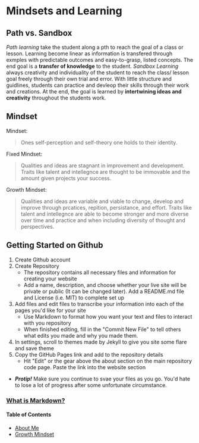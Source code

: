 # Mindsets and Learning

## Path vs. Sandbox
_Path learning_ take the student along a pth to reach the goal of a class or lesson. Learning become linear as information is transfered through exmples with predictable outcomes and easy-to-grasp, listed concepts. The end goal is a __transfer of knowledge__ to the student.
  _Sandbox Learning_ always creativity and individuality of the student to reach the class/ lesson goal freely through their own trial and error. With little structure and guidlines, students can practice and devleop their skills through their work and creations. At the end, the goal is learned by __intertwining ideas and creativity__ throughout the students work.
  
## Mindset
Mindset:
> Ones self-perception and self-theory one holds to their identity.
  
Fixed Mindset:
> Qualities and ideas are stagnant in improvement and development. Traits like talent and intellegnce are thought to be immovable and the amount given projects your success.

Growth Mindset:
> Qualities and ideas are variable and viable to change, develop and improve through prcatices, repition, persistance, and effort. Traits like talent and intellegnce are able to become stronger and more diverse over time and practice and when including diversity of thought and perspectives.

## Getting Started on Github
1. Create Github account 
2. Create Repository
   - The repository contains all necessary files and information for creating your website
   - Add a name, description, and choose whether your live site will be private or public (It can be changed later). Add a README.md file and License (i.e.  MIT) to complete set up
3. Add files and edit files to transcribe your information into each of the pages you'd like for your site
   - Use Markdown to format how you want your text and files to interact with you repository
   - When finished editing, fill in the "Commit New File" to tell others what edits you made and why you made them.
4. In settings, scroll to themes made by Jekyll to give you site some flare and save theme
5. Copy the GitHub Pages link and add to the repository details
   - Hit "Edit" or the gear above the about section on the main repository code page. Paste the link into the website section
   
* ***Protip!*** Make sure you continue to svae your files as you go. You'd hate to lose a lot of progress after some unfortunate circumstance.

### [What is Markdown?](/LEARNING_MARKDOWN.md)

#### Table of Contents
- [About Me](/README.md)
- [Growth Mindset](/GrowthMindset.md)
